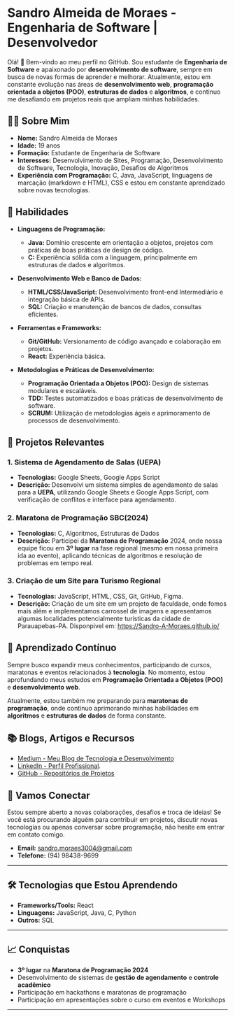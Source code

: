 # Sandro Almeida de Moraes - Engenharia de Software | Desenvolvedor

Olá! 👋 Bem-vindo ao meu perfil no GitHub. Sou estudante de **Engenharia de Software** e apaixonado por **desenvolvimento de software**, sempre em busca de novas formas de aprender e melhorar. Atualmente, estou em constante evolução nas áreas de **desenvolvimento web**, **programação orientada a objetos (POO)**, **estruturas de dados** e **algoritmos**, e continuo me desafiando em projetos reais que ampliam minhas habilidades.

## 👨‍💻 Sobre Mim

- **Nome:** Sandro Almeida de Moraes  
- **Idade:** 19 anos  
- **Formação:** Estudante de Engenharia de Software  
- **Interesses:** Desenvolvimento de Sites, Programação, Desenvolvimento de Software, Tecnologia, Inovação, Desafios de Algoritmos  
- **Experiência com Programação:** C, Java, JavaScript, linguagens de marcação (markdown e HTML), CSS e estou em constante aprendizado sobre novas tecnologias.

## 🚀 Habilidades

- **Linguagens de Programação:**  
  - **Java:** Domínio crescente em orientação a objetos, projetos com práticas de boas práticas de design de código.  
  - **C:** Experiência sólida com a linguagem, principalmente em estruturas de dados e algoritmos.

- **Desenvolvimento Web e Banco de Dados:**  
  - **HTML/CSS/JavaScript:** Desenvolvimento front-end Intermediário e integração básica de APIs.
  - **SQL:** Criação e manutenção de bancos de dados, consultas eficientes.

- **Ferramentas e Frameworks:**  
  - **Git/GitHub:** Versionamento de código avançado e colaboração em projetos.
  - **React:** Experiência básica.

- **Metodologias e Práticas de Desenvolvimento:**  
  - **Programação Orientada a Objetos (POO):** Design de sistemas modulares e escaláveis.  
  - **TDD:** Testes automatizados e boas práticas de desenvolvimento de software.
  - **SCRUM:** Utilização de metodologias ágeis e aprimoramento de processos de desenvolvimento.

## 💼 Projetos Relevantes

### **1. Sistema de Agendamento de Salas (UEPA)**
- **Tecnologias:** Google Sheets, Google Apps Script  
- **Descrição:** Desenvolvi um sistema simples de agendamento de salas para a **UEPA**, utilizando Google Sheets e Google Apps Script, com verificação de conflitos e interface para agendamento.

### **2. Maratona de Programação SBC(2024)**
- **Tecnologias:** C, Algoritmos, Estruturas de Dados  
- **Descrição:** Participei da **Maratona de Programação** 2024, onde nossa equipe ficou em **3º lugar** na fase regional (mesmo em nossa primeira ida ao evento), aplicando técnicas de algoritmos e resolução de problemas em tempo real.

### **3. Criação de um Site para Turismo Regional**
- **Tecnologias:** JavaScript, HTML, CSS, Git, GitHub, Figma. 
- **Descrição:** Criação de um site em um projeto de faculdade, onde fomos mais além e implementamos carrossel de imagens e apresentamos algumas localidades potencialmente turísticas da cidade de Parauapebas-PA. Disponpivel em: https://Sandro-A-Moraes.github.io/

## 🧠 Aprendizado Contínuo

Sempre busco expandir meus conhecimentos, participando de cursos, maratonas e eventos relacionados à **tecnologia**. No momento, estou aprofundando meus estudos em **Programação Orientada a Objetos (POO)** e **desenvolvimento web**.

Atualmente, estou também me preparando para **maratonas de programação**, onde continuo aprimorando minhas habilidades em **algoritmos** e **estruturas de dados** de forma constante.

## 📚 Blogs, Artigos e Recursos

- [Medium - Meu Blog de Tecnologia e Desenvolvimento](https://medium.com/@sandro.moraes3004)  
- [LinkedIn - Perfil Profissional](https://www.linkedin.com/in/sandro-moraes/).  
- [GitHub - Repositórios de Projetos](https://github.com/Sandro-A-Moraes)  

## 🤝 Vamos Conectar

Estou sempre aberto a novas colaborações, desafios e troca de ideias! Se você está procurando alguém para contribuir em projetos, discutir novas tecnologias ou apenas conversar sobre programação, não hesite em entrar em contato comigo.

- **Email:** sandro.moraes3004@gmail.com  
- **Telefone:** (94) 98438-9699

---

## 🛠 Tecnologias que Estou Aprendendo

- **Frameworks/Tools:** React  
- **Linguagens:** JavaScript, Java, C, Python
- **Outros:** SQL

---

## 📈 Conquistas

- **3º lugar** na **Maratona de Programação 2024**  
- Desenvolvimento de sistemas de **gestão de agendamento** e **controle acadêmico**  
- Participação em hackathons e maratonas de programação
- Participação em apresentações sobre o curso em eventos e Workshops

---
